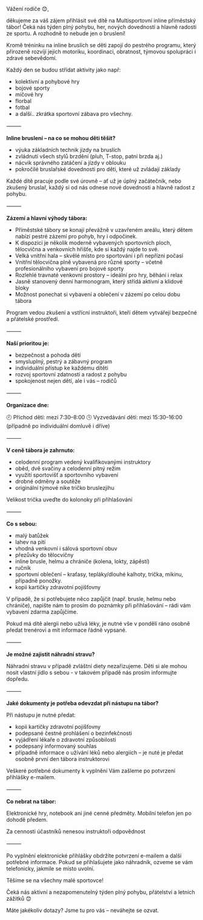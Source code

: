 Vážení rodiče 😊,

děkujeme za váš zájem přihlásit své dítě na Multisportovní inline příměstský tábor!
Čeká nás týden plný pohybu, her, nových dovedností a hlavně radosti ze sportu. A rozhodně to nebude jen o bruslení!

Kromě tréninku na inline bruslích se děti zapojí do pestrého programu, který přirozeně rozvíjí jejich motoriku, koordinaci, obratnost, týmovou spolupráci i zdravé sebevědomí.

Každý den se budou střídat aktivity jako např:
- kolektivní a pohybové hry
- bojové sporty
- míčové hry
- florbal
- fotbal
- a další.. zkrátka sportovní zábava pro všechny.

⸻

**Inline bruslení – na co se mohou děti těšit?**
- výuka základních technik jízdy na bruslích
- zvládnutí všech stylů brzdění (pluh, T-stop, patní brzda aj.)
- nácvik správného zatáčení a jízdy v oblouku
- pokročilé bruslařské dovednosti pro děti, které už zvládají základy


Každé dítě pracuje podle své úrovně – ať už je úplný začátečník, nebo zkušený bruslař, každý si od nás odnese nové dovednosti a hlavně radost z pohybu.

⸻

**Zázemí a hlavní výhody tábora:**

- Příměstské tábory se konají převážně v uzavřeném areálu, který dětem nabízí pestré zázemí pro pohyb, hry i odpočinek.
- K dispozici je několik moderně vybavených sportovních ploch, tělocvična a venkovních hřišťe, kde si každý najde to své.
- Velká vnitřní hala – skvělé místo pro sportování i při nepřízni počasí
- Vnitřní tělocvična plně vybavená pro různé sporty – včetně profesionálního vybavení pro bojové sporty
- Rozlehlé travnaté venkovní prostory – ideální pro hry, běhání i relax
- Jasně stanovený denní harmonogram, který střídá aktivní a klidové bloky
- Možnost ponechat si vybavení a oblečení v zázemí po celou dobu tábora

Program vedou zkušení a vstřícní instruktoři, kteří dětem vytvářejí bezpečné a přátelské prostředí.

⸻

**Naší prioritou je:**
- bezpečnost a pohoda dětí
- smysluplný, pestrý a zábavný program
- individuální přístup ke každému dítěti
- rozvoj sportovní zdatnosti a radost z pohybu
- spokojenost nejen dětí, ale i vás – rodičů

⸻

**Organizace dne:**

🕗 Příchod dětí: mezi 7:30–8:00
🕓 Vyzvedávání dětí: mezi 15:30–16:00
(případně po individuální domluvě i dříve)

⸻

**V ceně tábora je zahrnuto:**
- celodenní program vedený kvalifikovanými instruktory
- oběd, dvě svačiny a celodenní pitný režim
- využití sportovišť a sportovního vybavení
- drobné odměny a soutěže
- originální týmové nike tričko bruslezjihu

Velikost trička uveďte do kolonoky při přihlašování

⸻

**Co s sebou:**
- malý batůžek
- lahev na pití
- vhodná venkovní i sálová sportovní obuv
- přezůvky do tělocvičny
- inline brusle, helmu a chrániče (kolena, lokty, zápěstí)
- ručník
- sportovní oblečení – kraťasy, tepláky/dlouhé kalhoty, trička, mikinu, případně ponožky.
- kopii kartičky zdravotní pojišťovny

V případě, že si potřebujete něco zapůjčit (např. brusle, helmu nebo chrániče), napište nám to prosím do poznámky při přihlašování – rádi vám vybavení zdarma zapůjčíme.

Pokud má dítě alergii nebo užívá léky, je nutné vše v pondělí ráno osobně předat trenérovi a mít informace řádně vypsané.

⸻

**Je možné zajistit náhradní stravu?**

Náhradní stravu v případě zvláštní diety nezařizujeme.
Děti si ale mohou nosit vlastní jídlo s sebou - v takovém případě nás prosím informujte dopředu.

⸻

**Jaké dokumenty je potřeba odevzdat při nástupu na tábor?**

Při nástupu je nutné předat:
- kopii kartičky zdravotní pojišťovny
- podepsané čestné prohlášení o bezinfekčnosti
- vyjádření lékaře o zdravotní způsobilosti
- podepsaný informovaný souhlas
- případně informace o užívání léků nebo alergiích – je nuté je předat osobně první den tábora instruktorovi

Veškeré potřebné dokumenty k vyplnění Vám zašleme po potvrzení přihlášky e-mailem. 

⸻

**Co nebrat na tábor:**

Elektronické hry, notebook ani jiné cenné předměty. Mobilní telefon jen po dohodě předem.

Za cennosti účastníků nenesou instruktoři odpovědnost

⸻

Po vyplnění elektronické přihlášky obdržíte potvrzení e-mailem a další potřebné informace. Pokud se přihlašujete jako náhradník, ozveme se vám telefonicky, jakmile se místo uvolní.

Těšíme se na všechny malé sportovce!

Čeká nás aktivní a nezapomenutelný týden plný pohybu, přátelství a letních zážitků 😊

Máte jakékoliv dotazy? Jsme tu pro vás – neváhejte se ozvat.

